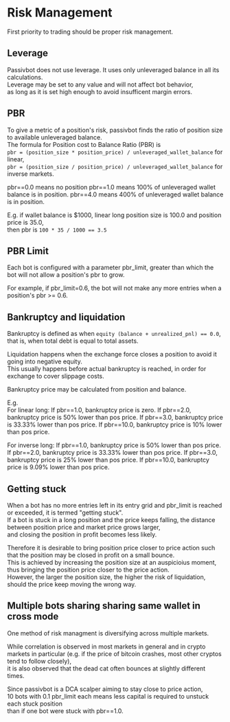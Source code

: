 # Risk Management

First priority to trading should be proper risk management.

## Leverage

Passivbot does not use leverage.  It uses only unleveraged balance in all its calculations.  
Leverage may be set to any value and will not affect bot behavior,  
as long as it is set high enough to avoid insufficent margin errors.

## PBR

To give a metric of a position's risk, passivbot finds the ratio of position size to available unleveraged balance.  
The formula for Position cost to Balance Ratio (PBR) is  
`pbr = (position_size * position_price) / unleveraged_wallet_balance` for linear,  
`pbr = (position_size / position_price) / unleveraged_wallet_balance` for inverse markets.

pbr==0.0 means no position
pbr==1.0 means 100% of unleveraged wallet balance is in position.
pbr==4.0 means 400% of unleveraged wallet balance is in position.

E.g. if wallet balance is $1000, linear long position size is 100.0 and position price is 35.0,  
then pbr is `100 * 35 / 1000 == 3.5`

## PBR Limit

Each bot is configured with a parameter pbr_limit, greater than which the bot will not allow a position's pbr to grow.

For example, if pbr_limit=0.6, the bot will not make any more entries when a position's pbr >= 0.6.

## Bankruptcy and liquidation

Bankruptcy is defined as when `equity (balance + unrealized_pnl) == 0.0`, that is, when total debt is equal to total assets.

Liquidation happens when the exchange force closes a position to avoid it going into negative equity.  
This usually happens before actual bankruptcy is reached, in order for exchange to cover slippage costs.

Bankruptcy price may be calculated from position and balance.

E.g.  
For linear long:
If pbr==1.0, bankruptcy price is zero.
If pbr==2.0, bankruptcy price is 50% lower than pos price.
If pbr==3.0, bankruptcy price is 33.33% lower than pos price.
If pbr==10.0, bankruptcy price is 10% lower than pos price.

For inverse long:
If pbr==1.0, bankruptcy price is 50% lower than pos price.
If pbr==2.0, bankruptcy price is 33.33% lower than pos price.
If pbr==3.0, bankruptcy price is 25% lower than pos price.
If pbr==10.0, bankruptcy price is 9.09% lower than pos price.


## Getting stuck

When a bot has no more entries left in its entry grid and pbr_limit is reached or exceeded, it is termed "getting stuck".  
If a bot is stuck in a long position and the price keeps falling, the distance between position price and market price grows larger,  
and closing the position in profit becomes less likely.

Therefore it is desirable to bring position price closer to price action such that the position may be closed in profit on a small bounce.  
This is achieved by increasing the position size at an auspicioius moment, thus bringing the position price closer to the price action.  
However, the larger the position size, the higher the risk of liquidation, should the price keep moving the wrong way.

## Multiple bots sharing sharing same wallet in cross mode

One method of risk managment is diversifying across multiple markets.  

While correlation is observed in most markets in general and in crypto markets in particular
(e.g. if the price of bitcoin crashes, most other cryptos tend to follow closely),  
it is also observed that the dead cat often bounces at slightly different times.

Since passivbot is a DCA scalper aiming to stay close to price action,  
10 bots with 0.1 pbr_limit each means less capital is required to unstuck each stuck position  
than if one bot were stuck with pbr==1.0.

